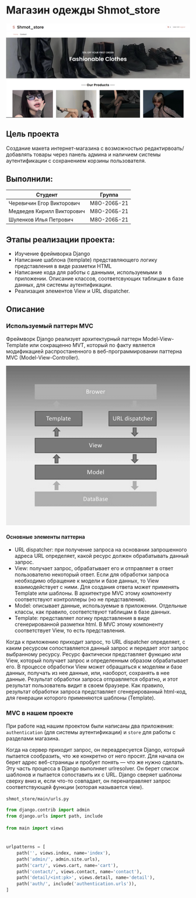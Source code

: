 Магазин одежды Shmot_store
============
![Заглавная страница сайта](https://github.com/LAshinCHE/shmot_store/blob/main/index.png)

Цель проекта
-------------
Создание макета интернет-магазина с возможностью редактирвоать/добавлять товары через панель админа и наличием системы аутентификации с сохранением корзины пользователя.

Выполнили:
-------------
| Студент                     | Группа             |
| --------------------------- |:------------------:| 
| Черевичин Егор Викторович   | М8О-206Б-21        | 
| Медведев Кирилл Викторович  |  М8О-206Б-21       | 
| Шуленков Илья Петрович      |  М8О-206Б-21       |   

Этапы реализации проекта:
-------------------------

- Изучение фреймворка Django
- Написание шаблона (template) представляющего логику представления в виде разметки HTML
- Написание кода для работы с данными, используемыми в приложении. Описание классов, соответсвующих таблицам в базе данных, для системы аутентификации.
- Реализация элементов View и URL dispatcher.

Описание
-----------

### Используемый паттерн MVC ###

Фреймворк Django реализует архитектурный паттерн Model-View-Template или сокращенно MVT, который по факту является модификацией распростаненного в веб-программировании паттерна MVC (Model-View-Controller). 

![MVC](https://github.com/LAshinCHE/shmot_store/blob/main/django_mvc.png)

#### Основные элементы паттерна ####
- URL dispatcher: при получение запроса на основании запрошенного адреса URL определяет, какой ресурс должен обрабатывать данный запрос.
- View: получает запрос, обрабатывает его и отправляет в ответ пользователю некоторый ответ. Если для обработки запроса необходимо обращение к модели и базе данных, то View взаимодействует с ними. Для создания ответа может применять Template или шаблоны. В архитектуре MVC этому компоненту соответствуют контроллеры (но не представления).
- Model: описывает данные, используемые в приложении. Отдельные классы, как правило, соответствуют таблицам в базе данных.
- Template: представляет логику представления в виде сгенерированной разметки html. В MVC этому компоненту соответствует View, то есть представления.

Когда к приложению приходит запрос, то URL dispatcher определяет, с каким ресурсом сопоставляется данный запрос и передает этот запрос выбранному ресурсу. Ресурс фактически представляет функцию или View, который получает запрос и определенным образом обрабатывает его. В процессе обработки View может обращаться к моделям и базе данных, получать из нее данные, или, наоборот, сохранять в нее данные. Результат обработки запроса отправляется обратно, и этот результат пользователь видит в своем браузере. Как правило, результат обработки запроса представляет сгенерированный html-код, для генерации которого применяются шаблоны (Template).

### MVC в нашем проекте ### 

При работе над нашим проектом были написаны два приложения: `authentication` (для системы аутентификации) и `store` для работы с разделами магазина.

Когда на сервер приходит запрос, он переадресуется Django, который пытается сообразить, что же конкретно от него просят. Для начала он берет адрес веб-страницы и пробует понять — что же нужно сделать. Эту часть процесса в Django выполняет urlresolver. Он берет список шаблонов и пытается сопоставить их с URL. Django сверяет шаблоны сверху вниз и, если что-то совпадает, он перенаправляет запрос соответствующей функции (которая называется view).

`shmot_store/main/urls.py`

```python
from django.contrib import admin
from django.urls import path, include

from main import views


urlpatterns = [
    path('', views.index, name='index'),
    path('admin/', admin.site.urls),
    path('cart/', views.cart, name='cart'),
    path('contact/', views.contact, name='contact'),
    path('detail/<int:pk>', views.detail, name='detail'),
    path('auth/', include('authentication.urls')),
]

```
